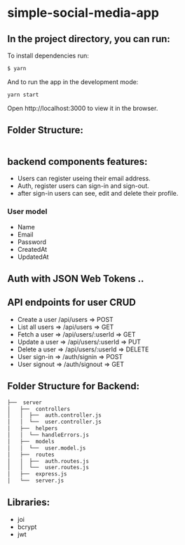 # simple-social-media-app

## In the project directory, you can run:

To install dependencies run:

```zsh
$ yarn
```

And to run the app in the development mode:

```zsh
yarn start
```

Open http://localhost:3000 to view it in the browser.

## Folder Structure:

```zsh

```

## backend components features:

-   Users can register useing their email address.
-   Auth, register users can sign-in and sign-out.
-   after sign-in users can see, edit and delete their profile.

### User model

-   Name
-   Email
-   Password
-   CreatedAt
-   UpdatedAt

## Auth with JSON Web Tokens ..

## API endpoints for user CRUD

-   Create a user /api/users => POST
-   List all users => /api/users => GET
-   Fetch a user => /api/users/:userId => GET
-   Update a user => /api/users/:userId => PUT
-   Delete a user => /api/users/:userId => DELETE
-   User sign-in => /auth/signin => POST
-   User signout => /auth/signout => GET


## Folder Structure for Backend:
```zsh
├──  server
│	├──  controllers
│	│  ├──  auth.controller.js
│	│  └──  user.controller.js
│	├──  helpers
│	│  └── handleErrors.js
│	├──  models
│	│  └──  user.model.js
│	├──  routes
│	│  ├──  auth.routes.js
│	│  └──  user.routes.js
│	├──  express.js
│	└──  server.js
```

## Libraries:

- joi
- bcrypt
- jwt
